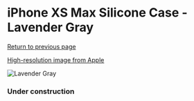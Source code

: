 # iPhone XS Max Silicone Case - Lavender Gray

[Return to previous page](/iphone_x)

[High-resolution image from Apple](https://store.storeimages.cdn-apple.com/8756/as-images.apple.com/is/MTFH2?wid=4500&hei=4500&fmt=png)

<div style="width: 384px"><img src="/everypreview/MTFH2.png" alt="Lavender Gray"></div>

### Under construction
